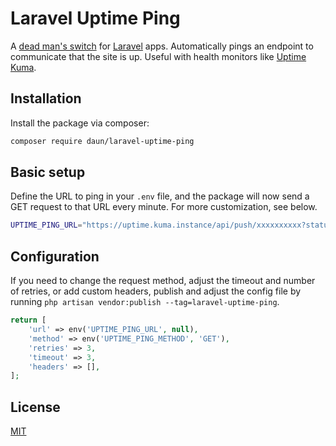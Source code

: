 # Laravel Uptime Ping

A [dead man's switch](https://en.wikipedia.org/wiki/Dead_man%27s_switch) for
[Laravel](https://laravel.com/docs/11.x/queues) apps.
Automatically pings an endpoint to communicate that the site is up.
Useful with health monitors like [Uptime Kuma](https://uptime.kuma.pet/).

## Installation

Install the package via composer:

```bash
composer require daun/laravel-uptime-ping
```

## Basic setup

Define the URL to ping in your `.env` file, and the package will now send a GET request to that
URL every minute. For more customization, see below.

```bash
UPTIME_PING_URL="https://uptime.kuma.instance/api/push/xxxxxxxxxx?status=up&msg=OK&ping="
```

## Configuration

If you need to change the request method, adjust the timeout and number of retries, or add custom
headers, publish and adjust the config file by running
`php artisan vendor:publish --tag=laravel-uptime-ping`.

```php
return [
    'url' => env('UPTIME_PING_URL', null),
    'method' => env('UPTIME_PING_METHOD', 'GET'),
    'retries' => 3,
    'timeout' => 3,
    'headers' => [],
];
```

## License

[MIT](https://opensource.org/licenses/MIT)
